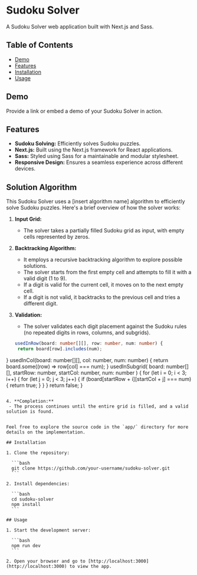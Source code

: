 # Sudoku Solver

A Sudoku Solver web application built with Next.js and Sass.

## Table of Contents

- [Demo](#demo)
- [Features](#features)
- [Installation](#installation)
- [Usage](#usage)

## Demo

Provide a link or embed a demo of your Sudoku Solver in action.

## Features

- **Sudoku Solving:** Efficiently solves Sudoku puzzles.
- **Next.js:** Built using the Next.js framework for React applications.
- **Sass:** Styled using Sass for a maintainable and modular stylesheet.
- **Responsive Design:** Ensures a seamless experience across different devices.

## Solution Algorithm

This Sudoku Solver uses a [insert algorithm name] algorithm to efficiently solve Sudoku puzzles. Here's a brief overview of how the solver works:

1. **Input Grid:**
   - The solver takes a partially filled Sudoku grid as input, with empty cells represented by zeros.

2. **Backtracking Algorithm:**
   - It employs a recursive backtracking algorithm to explore possible solutions.
   - The solver starts from the first empty cell and attempts to fill it with a valid digit (1 to 9).
   - If a digit is valid for the current cell, it moves on to the next empty cell.
   - If a digit is not valid, it backtracks to the previous cell and tries a different digit.

3. **Validation:**
   - The solver validates each digit placement against the Sudoku rules (no repeated digits in rows, columns, and subgrids).

   ```typescript
   usedInRow(board: number[][], row: number, num: number) {
    return board[row].includes(num);
  }
  usedInCol(board: number[][], col: number, num: number) {
    return board.some((row) => row[col] === num);
  }
  usedInSubgrid(
    board: number[][],
    startRow: number,
    startCol: number,
    num: number
  ) {
    for (let i = 0; i < 3; i++) {
      for (let j = 0; j < 3; j++) {
        if (board[startRow + i][startCol + j] === num) {
          return true;
        }
      }
    }
    return false;
  }
  ```

4. **Completion:**
   - The process continues until the entire grid is filled, and a valid solution is found.


Feel free to explore the source code in the `app/` directory for more details on the implementation.

## Installation

1. Clone the repository:

    ```bash
    git clone https://github.com/your-username/sudoku-solver.git
    ```

2. Install dependencies:

    ```bash
    cd sudoku-solver
    npm install
    ```

## Usage

1. Start the development server:

    ```bash
    npm run dev
    ```

2. Open your browser and go to [http://localhost:3000](http://localhost:3000) to view the app.

